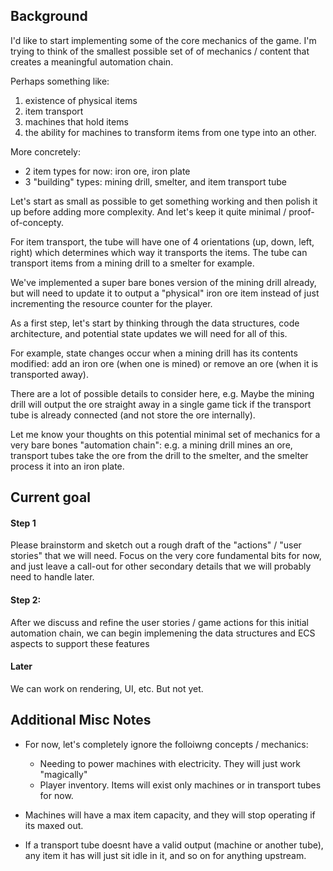 ## Background

I'd like to start implementing some of the core mechanics of the game. I'm trying to think of the smallest possible set of of mechanics / content that creates a meaningful automation chain. 

Perhaps something like:
1. existence of physical items
2. item transport
3. machines that hold items
4. the ability for machines to transform items from one type into an other.

More concretely:
* 2 item types for now: iron ore, iron plate
* 3 "building" types: mining drill, smelter, and item transport tube

Let's start as small as possible to get something working and then polish it up before adding more complexity. And let's keep it quite minimal / proof-of-concepty.

For item transport, the tube will have one of 4 orientations (up, down, left, right) which determines which way it transports the items. The tube can transport items from a mining drill to a smelter for example.

We've implemented a super bare bones version of the mining drill already, but will need to update it to output a "physical" iron ore item instead of just incrementing the resource counter for the player.

As a first step, let's start by thinking through the data structures, code architecture, and potential state updates we will need for all of this.

For example, state changes occur when a mining drill has its contents modified: add an iron ore (when one is mined) or remove an ore (when it is transported away).

There are a lot of possible details to consider here, e.g. Maybe the mining drill will output the ore straight away in a single game tick if the transport tube is already connected (and not store the ore internally). 

Let me know your thoughts on this potential minimal set of mechanics for a very bare bones "automation chain": e.g. a mining drill mines an ore, transport tubes take the ore from the drill to the smelter, and the smelter process it into an iron plate. 

## Current goal

#### Step 1

Please brainstorm and sketch out a rough draft of the "actions" / "user stories" that we will need. Focus on the very core fundamental bits for now, and just leave a call-out for other secondary details that we will probably need to handle later.

#### Step 2:

After we discuss and refine the user stories / game actions for this initial automation chain, we can begin implemening the data structures and ECS aspects to support these features


#### Later

We can work on rendering, UI, etc. But not yet.

## Additional Misc Notes

* For now, let's completely ignore the folloiwng concepts / mechanics:
    * Needing to power machines with electricity. They will just work "magically"
    * Player inventory. Items will exist only machines or in transport tubes for now.

* Machines will have a max item capacity, and they will stop operating if its maxed out.
* If a transport tube doesnt have a valid output (machine or another tube), any item it has will just sit idle in it, and so on for anything upstream.
